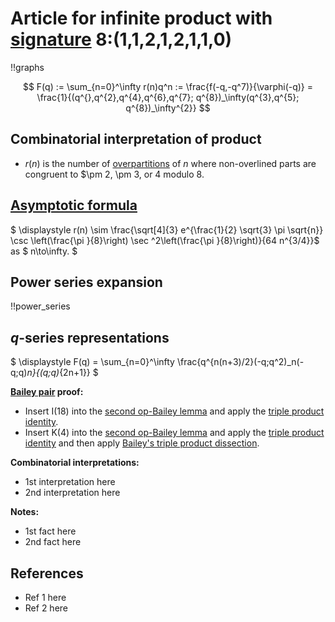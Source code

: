 # Article for infinite product with [signature](../product_signature.html) 8:(1,1,2,1,2,1,1,0) 

!!graphs

$$ F(q) := \sum_{n=0}^\infty r(n)q^n := \frac{f(-q,-q^7)}{\varphi(-q)} = \frac{1}{(q^{},q^{2},q^{4},q^{6},q^{7}; q^{8})_\infty(q^{3},q^{5}; q^{8})_\infty^{2}} $$

## Combinatorial interpretation of product

- $r(n)$ is the number of [overpartitions](../partitions.html#overpartitions) of $n$ where non-overlined parts are congruent to $\pm 2, \pm 3, or 4 modulo 8.

## [Asymptotic formula](../asymptotics.html)

$ \displaystyle r(n) \sim \frac{\sqrt[4]{3} e^{\frac{1}{2} \sqrt{3} \pi  \sqrt{n}} \csc \left(\frac{\pi }{8}\right) \sec ^2\left(\frac{\pi }{8}\right)}{64 n^{3/4}}$ as $ n\to\infty. $

## Power series expansion

!!power_series

## $q$-series representations

$ \displaystyle F(q) = \sum_{n=0}^\infty \frac{q^{n(n+3)/2}(-q;q^2)_n(-q;q)_n}{(q;q)_{2n+1}}  $

**[Bailey pair](../Bailey_pairs.html) proof:**
- Insert I(18) into the [second op-Bailey lemma](../bailey_pairs.html#2nd_op_Bailey_lemma) and apply the [triple product identity](../q-series.html#triple_product).
- Insert K(4) into the [second op-Bailey lemma](../bailey_pairs.html#2nd_op_Bailey_lemma) and apply the [triple product identity](../q-series.html#triple_product) and then apply [Bailey's triple product dissection](../q-series.html#dissection). 

**Combinatorial interpretations:**
- 1st interpretation here
- 2nd interpretation here
    
**Notes:**
- 1st fact here
- 2nd fact here

## References
- Ref 1 here
- Ref 2 here
